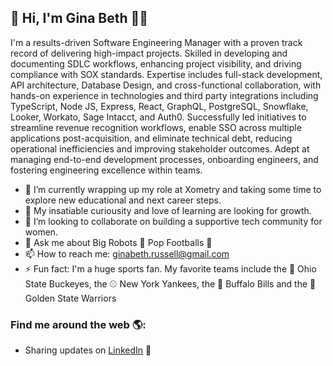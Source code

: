 ##  👋 Hi, I'm Gina Beth 👩‍💻

I'm a results-driven Software Engineering Manager with a proven track record of delivering high-impact projects. Skilled in developing and documenting SDLC workflows, enhancing project visibility, and driving compliance with SOX standards. Expertise includes full-stack development, API architecture, Database Design, and cross-functional collaboration, with hands-on experience in technologies and third party integrations including TypeScript, Node JS, Express, React, GraphQL, PostgreSQL, Snowflake, Looker, Workato, Sage Intacct, and Auth0. Successfully led initiatives to streamline revenue recognition workflows, enable SSO across multiple applications post-acquisition, and eliminate technical debt, reducing operational inefficiencies and improving stakeholder outcomes. Adept at managing end-to-end development processes, onboarding engineers, and fostering engineering excellence within teams.

- 🔭 I’m currently wrapping up my role at Xometry and taking some time to explore new educational and next career steps.
- 🌱 My insatiable curiousity and love of learning are looking for growth.
- 👯 I’m looking to collaborate on building a supportive tech community for women.
- 💬 Ask me about Big Robots 🤖 Pop Footballs 🏈 
- 📫 How to reach me: ginabeth.russell@gmail.com
- ⚡ Fun fact: I'm a huge sports fan. My favorite teams include the 🏈 Ohio State Buckeyes, the ⚾️ New York Yankees, the 🏈 Buffalo Bills and the 🏀 Golden State Warriors


### Find me around the web 🌎: 
- Sharing updates on <a href="https://www.linkedin.com/in/gina-beth-russell/">LinkedIn</a> 💼
